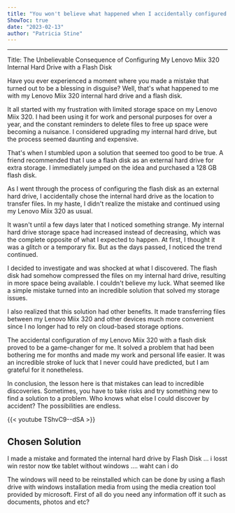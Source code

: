 ```yaml
---
title: "You won't believe what happened when I accidentally configured my Lenovo Miix 320 Internal Hard Drive with a Flash Disk!"
ShowToc: true 
date: "2023-02-13"
author: "Patricia Stine"
---
```

*****
Title: The Unbelievable Consequence of Configuring My Lenovo Miix 320 Internal Hard Drive with a Flash Disk

Have you ever experienced a moment where you made a mistake that turned out to be a blessing in disguise? Well, that's what happened to me with my Lenovo Miix 320 internal hard drive and a flash disk.

It all started with my frustration with limited storage space on my Lenovo Miix 320. I had been using it for work and personal purposes for over a year, and the constant reminders to delete files to free up space were becoming a nuisance. I considered upgrading my internal hard drive, but the process seemed daunting and expensive.

That's when I stumbled upon a solution that seemed too good to be true. A friend recommended that I use a flash disk as an external hard drive for extra storage. I immediately jumped on the idea and purchased a 128 GB flash disk.

As I went through the process of configuring the flash disk as an external hard drive, I accidentally chose the internal hard drive as the location to transfer files. In my haste, I didn't realize the mistake and continued using my Lenovo Miix 320 as usual.

It wasn't until a few days later that I noticed something strange. My internal hard drive storage space had increased instead of decreasing, which was the complete opposite of what I expected to happen. At first, I thought it was a glitch or a temporary fix. But as the days passed, I noticed the trend continued.

I decided to investigate and was shocked at what I discovered. The flash disk had somehow compressed the files on my internal hard drive, resulting in more space being available. I couldn't believe my luck. What seemed like a simple mistake turned into an incredible solution that solved my storage issues.

I also realized that this solution had other benefits. It made transferring files between my Lenovo Miix 320 and other devices much more convenient since I no longer had to rely on cloud-based storage options.

The accidental configuration of my Lenovo Miix 320 with a flash disk proved to be a game-changer for me. It solved a problem that had been bothering me for months and made my work and personal life easier. It was an incredible stroke of luck that I never could have predicted, but I am grateful for it nonetheless.

In conclusion, the lesson here is that mistakes can lead to incredible discoveries. Sometimes, you have to take risks and try something new to find a solution to a problem. Who knows what else I could discover by accident? The possibilities are endless.

{{< youtube TShvC9--dSA >}} 



## Chosen Solution
 I made a mistake and formated the internal hard drive by Flash Disk … i losst win restor now tke tablet without windows …. waht can i do

 The windows will need to be reinstalled which can be done by using a flash drive with windows installation media from using the media creation tool provided by microsoft.
First of all do you need any information off it such as documents, photos and etc?




